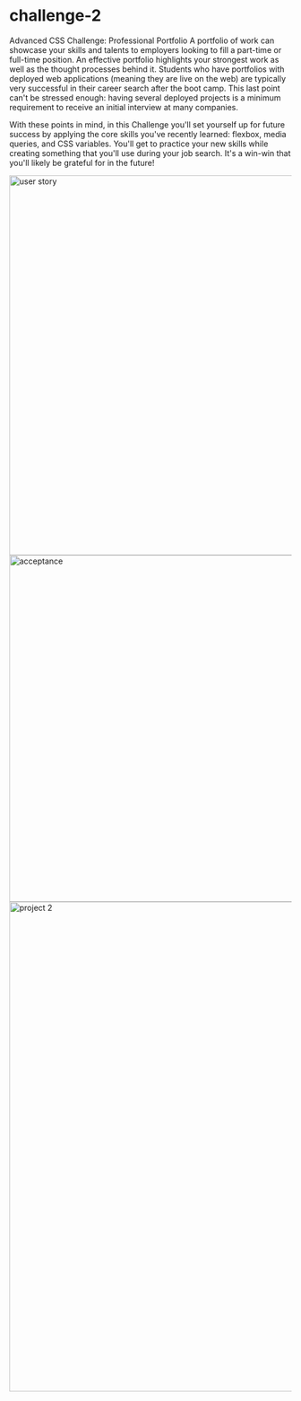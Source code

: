 # challenge-2

Advanced CSS Challenge: Professional Portfolio
A portfolio of work can showcase your skills and talents to employers looking to fill a part-time or full-time position. An effective portfolio highlights your strongest work as well as the thought processes behind it. Students who have portfolios with deployed web applications (meaning they are live on the web) are typically very successful in their career search after the boot camp. This last point can't be stressed enough: having several deployed projects is a minimum requirement to receive an initial interview at many companies.

With these points in mind, in this Challenge you'll set yourself up for future success by applying the core skills you've recently learned: flexbox, media queries, and CSS variables. You'll get to practice your new skills while creating something that you'll use during your job search. It's a win-win that you'll likely be grateful for in the future!

<img width="677" alt="user story" src="https://github.com/scerda8/challenge-2/assets/159675591/540740d8-369b-46ed-9dcf-ba0c0756e6f2">

<img width="618" alt="acceptance" src="https://github.com/scerda8/challenge-2/assets/159675591/571af8a7-7a6e-4765-b9d6-5abf93b87b41">
<img width="873" alt="project 2" src="https://github.com/scerda8/challenge-2/assets/159675591/c78224b7-fb3d-4a03-b728-d6021b7775d3">
